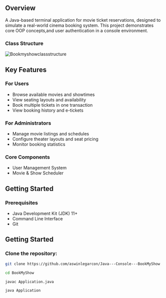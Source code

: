 
## Overview
A Java-based terminal application for movie ticket reservations, designed to simulate a real-world cinema booking system. This project demonstrates core OOP concepts,and user authentication in a console environment.

### Class Structure
![Bookmyshowclassstructure](https://github.com/user-attachments/assets/05939d29-ebcc-4c5d-93e9-2c0634b3349e)

## Key Features

### For Users
* Browse available movies and showtimes
* View seating layouts and availability
* Book multiple tickets in one transaction
* View booking history and e-tickets

### For Administrators 
* Manage movie listings and schedules
* Configure theater layouts and seat pricing
* Monitor booking statistics

### Core Components
* User Management System
* Movie & Show Scheduler

## Getting Started

### Prerequisites
* Java Development Kit (JDK) 11+
* Command Line Interface
* Git

## Getting Started

### Clone the repository:
```bash
git clone https://github.com/aswinlegarcon/Java---Console---BookMyShow.git

cd BookMyShow

javac Application.java

java Application










